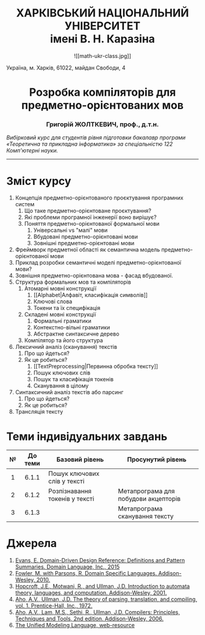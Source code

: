 <center>
<H1><b>ХАРКІВСЬКИЙ НАЦІОНАЛЬНИЙ УНІВЕРСИТЕТ<br/>імені В. Н. Каразіна</b></H1>

![[math-ukr-class.jpg]]
</center>



Україна, м. Харків, 61022, майдан Свободи, 4



<center>
<H1> Розробка компіляторів для предметно-орієнтованих мов</H1> 
<H3>Григорій ЖОЛТКЕВИЧ, проф., д.т.н.</H3>
</center>



*Вибірковий курс для студентів рівня підготовки бакалавр програми «Теоретична та прикладна інформатика» за спеціальністю 122 Комп'ютерні науки.*

----

# Зміст курсу

1. Концепція предметно-орієнтованого проєктування програмних систем
	1. Що таке предметно-орієнтоване проєктування?
	2. Які проблеми програмної інженерії воно вирішує?
	3. Поняття предметно-орієнтованої формальної мови
		1. Універсальні vs "малі" мови
		2. Вбудовані предметно-орієнтовані мови
		3. Зовнішні предметно-орієнтовані мови
2. Фреймворк предметної області як семантична модель предметно-орієнтованої мови
3. Приклад розробки семантичні моделі предметно-орієнтованої мови?
4. Зовнішня предметно-орієнтована мова - фасад вбудованої.
5. Структура формальних мов та компіляторів
	1. Атомарні мовні конструкції
		1. [[Alphabet|Алфавіт, класифікація символів]]
		2. Ключові слова
		3. Токени та їх специфікація
	2. Складені мовні конструкції
		1. Формальні граматики
		2. Контекстно-вільні граматики
		3. Абстрактне синтаксичне дерево
	3. Компілятор та його структура
6. Лексичний аналіз (сканування) текстів
	1. Про що йдеться?
	2. Як це робиться?
		1. [[TextPreprocessing|Первинна обробка тексту]]
		2. Пошук ключових слів
		3. Пошук та класифікація токенів
		4. Сканування в цілому
7. Синтаксичний аналіз текстів або парсинг
	1. Про що йдеться?
	2. Як це робиться?
8. Трансляція тексту

# Теми індивідуальних завдань


| № | До теми | <center>Базовий рівень</center> | <center>Просунутий рівень</center> |
| :-: | :-: | :-- | :-- |
| 1 | 6.1.1 | Пошук ключових слів у тексті |     |
| 2 | 6.1.2 | Розпізнавання токенів у тексті | Метапрограма для побудови акцепторів |
| 3 | 6.1.3 |     | Метапрограма сканування тексту |


# Джерела

1. [Evans, E. Domain-Driven Design Reference: Definitions and Pattern Summaries. Domain Language, Inc., 2015](https://www.domainlanguage.com/wp-content/uploads/2016/05/DDD_Reference_2015-03.pdf)
1. [Fowler, M. with Parsons, R. Domain Specific Languages. Addison-Wesley, 2010.](https://martinfowler.com/books/dsl.html)
2. [Hopcroft, J.E., Motwani, R., and Ullman, J.D. Introduction to automata theory, languages, and computation. Addison-Wesley, 2001.](http://www-2.dc.uba.ar/staff/becher/Hopcroft-Motwani-Ullman-2001.pdf)
3. [Aho, A.V., Ullman, J.D. The theory of parsing, translation, and compiling, vol. 1. Prentice-Hall, Inc., 1972.](https://dl.acm.org/doi/book/10.5555/578789)
4. [Aho, A.V., Lam, M.S., Sethi, R., Ullman, J.D. Compilers: Principles, Techniques and Tools, 2nd edition. Addison-Wesley, 2006.](https://repository.unikom.ac.id/48769/1/Compilers%20-%20Principles%2C%20Techniques%2C%20and%20Tools%20%282006%29.pdf)
5. [The Unified Modeling Language, web-resource](https://www.uml-diagrams.org/)
